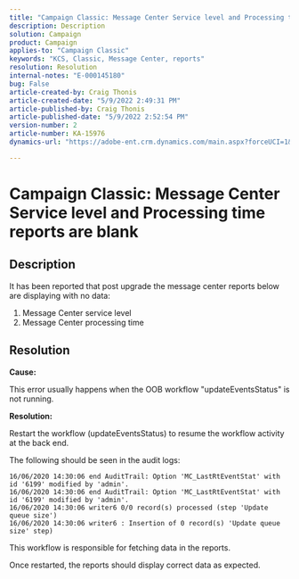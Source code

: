 ```yaml
---
title: "Campaign Classic: Message Center Service level and Processing time reports are blank"
description: Description
solution: Campaign
product: Campaign
applies-to: "Campaign Classic"
keywords: "KCS, Classic, Message Center, reports"
resolution: Resolution
internal-notes: "E-000145180"
bug: False
article-created-by: Craig Thonis
article-created-date: "5/9/2022 2:49:31 PM"
article-published-by: Craig Thonis
article-published-date: "5/9/2022 2:52:54 PM"
version-number: 2
article-number: KA-15976
dynamics-url: "https://adobe-ent.crm.dynamics.com/main.aspx?forceUCI=1&pagetype=entityrecord&etn=knowledgearticle&id=7f60453b-a7cf-ec11-a7b5-00224809c196"

---
```

# Campaign Classic: Message Center Service level and Processing time reports are blank

## Description


It has been reported that post upgrade the message center reports below are displaying with no data:

1. Message Center service level
 2. Message Center processing time


## Resolution


<b>Cause: </b>

This error usually happens when the OOB workflow "updateEventsStatus" is not running.

<b>Resolution:</b>

Restart the workflow (updateEventsStatus) to resume the workflow activity at the back end.

The following should be seen in the audit logs:


```
16/06/2020 14:30:06 end AuditTrail: Option 'MC_LastRtEventStat' with id '6199' modified by 'admin'.
16/06/2020 14:30:06 end AuditTrail: Option 'MC_LastRtEventStat' with id '6199' modified by 'admin'.
16/06/2020 14:30:06 writer6 0/0 record(s) processed (step 'Update queue size')
16/06/2020 14:30:06 writer6 : Insertion of 0 record(s) 'Update queue size' step)
```


This workflow is responsible for fetching data in the reports.

Once restarted, the reports should display correct data as expected.
